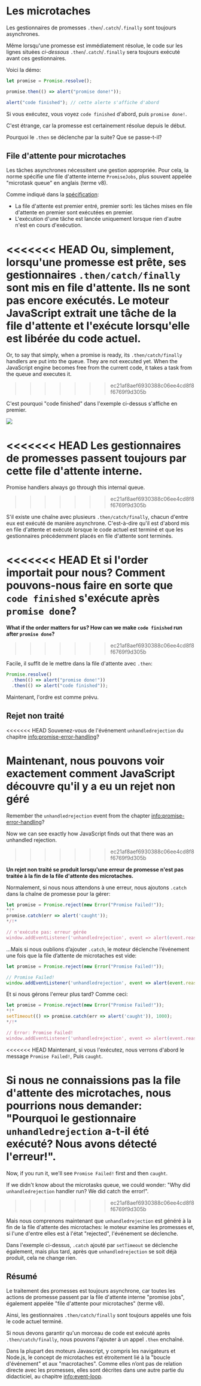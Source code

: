 
# Les microtaches

Les gestionnaires de promesses `.then`/`.catch`/`.finally` sont toujours asynchrones.

Même lorsqu'une promesse est immédiatement résolue, le code sur les lignes situées *ci-dessous* `.then`/`.catch`/`.finally` sera toujours exécuté avant ces gestionnaires.

Voici la démo:

```js run
let promise = Promise.resolve();

promise.then(() => alert("promise done!"));

alert("code finished"); // cette alerte s'affiche d'abord
```

Si vous exécutez, vous voyez `code finished` d'abord, puis `promise done!`.

C'est étrange, car la promesse est certainement résolue depuis le début.

Pourquoi le `.then` se déclenche par la suite? Que se passe-t-il?

## File d'attente pour microtaches

Les tâches asynchrones nécessitent une gestion appropriée. Pour cela, la norme spécifie une file d'attente interne `PromiseJobs`, plus souvent appelée "microtask queue" en anglais (terme v8).

Comme indiqué dans la [spécification](https://tc39.github.io/ecma262/#sec-jobs-and-job-queues):

- La file d'attente est premier entré, premier sorti: les tâches mises en file d'attente en premier sont exécutées en premier.
- L'exécution d'une tâche est lancée uniquement lorsque rien d'autre n'est en cours d'exécution.

<<<<<<< HEAD
Ou, simplement, lorsqu'une promesse est prête, ses gestionnaires `.then/catch/finally` sont mis en file d'attente. Ils ne sont pas encore exécutés. Le moteur JavaScript extrait une tâche de la file d'attente et l'exécute lorsqu'elle est libérée du code actuel.
=======
Or, to say that simply, when a promise is ready, its `.then/catch/finally` handlers are put into the queue. They are not executed yet. When the JavaScript engine becomes free from the current code, it takes a task from the queue and executes it.
>>>>>>> ec21af8aef6930388c06ee4cd8f8f6769f9d305b

C'est pourquoi "code finished" dans l'exemple ci-dessus s'affiche en premier.

![](promiseQueue.svg)

<<<<<<< HEAD
Les gestionnaires de promesses passent toujours par cette file d'attente interne.
=======
Promise handlers always go through this internal queue.
>>>>>>> ec21af8aef6930388c06ee4cd8f8f6769f9d305b

S'il existe une chaîne avec plusieurs `.then/catch/finally`, chacun d'entre eux est exécuté de manière asynchrone. C'est-à-dire qu'il est d'abord mis en file d'attente et exécuté lorsque le code actuel est terminé et que les gestionnaires précédemment placés en file d'attente sont terminés.

<<<<<<< HEAD
**Et si l'order importait pour nous? Comment pouvons-nous faire en sorte que `code finished` s'exécute après `promise done`?**
=======
**What if the order matters for us? How can we make `code finished` run after `promise done`?**
>>>>>>> ec21af8aef6930388c06ee4cd8f8f6769f9d305b

Facile, il suffit de le mettre dans la file d'attente avec `.then`:

```js run
Promise.resolve()
  .then(() => alert("promise done!"))
  .then(() => alert("code finished"));
```

Maintenant, l'ordre est comme prévu.

## Rejet non traité

<<<<<<< HEAD
Souvenez-vous de l'événement `unhandledrejection` du chapitre <info:promise-error-handling>?

Maintenant, nous pouvons voir exactement comment JavaScript découvre qu'il y a eu un rejet non géré
=======
Remember the `unhandledrejection` event from the chapter <info:promise-error-handling>?

Now we can see exactly how JavaScript finds out that there was an unhandled rejection.
>>>>>>> ec21af8aef6930388c06ee4cd8f8f6769f9d305b

**Un rejet non traité se produit lorsqu'une erreur de promesse n'est pas traitée à la fin de la file d'attente des microtaches.**

Normalement, si nous nous attendons à une erreur, nous ajoutons `.catch` dans la chaîne de promesse pour la gérer:

```js run
let promise = Promise.reject(new Error("Promise Failed!"));
*!*
promise.catch(err => alert('caught'));
*/!*

// n'exécute pas: erreur gérée
window.addEventListener('unhandledrejection', event => alert(event.reason));
```

...Mais si nous oublions d’ajouter `.catch`, le moteur déclenche l’événement une fois que la file d’attente de microtaches est vide:

```js run
let promise = Promise.reject(new Error("Promise Failed!"));

// Promise Failed!
window.addEventListener('unhandledrejection', event => alert(event.reason));
```

Et si nous gérons l'erreur plus tard? Comme ceci:

```js run
let promise = Promise.reject(new Error("Promise Failed!"));
*!*
setTimeout(() => promise.catch(err => alert('caught')), 1000);
*/!*

// Error: Promise Failed!
window.addEventListener('unhandledrejection', event => alert(event.reason));
```

<<<<<<< HEAD
Maintenant, si vous l'exécutez, nous verrons d'abord le message `Promise Failed!`, Puis `caught`.

Si nous ne connaissions pas la file d'attente des microtaches, nous pourrions nous demander: "Pourquoi le gestionnaire `unhandledrejection` a-t-il été exécuté? Nous avons détecté l'erreur!".
=======
Now, if you run it, we'll see `Promise Failed!` first and then `caught`. 

If we didn't know about the microtasks queue, we could wonder: "Why did `unhandledrejection` handler run? We did catch the error!".
>>>>>>> ec21af8aef6930388c06ee4cd8f8f6769f9d305b

Mais nous comprenons maintenant que `unhandledrejection` est généré à la fin de la file d'attente des microtaches: le moteur examine les promesses et, si l'une d'entre elles est à l'état "rejected", l'événement se déclenche.

Dans l'exemple ci-dessus, `.catch` ajouté par `setTimeout` se déclenche également, mais plus tard, après que `unhandledrejection` se soit déjà produit, cela ne change rien.

## Résumé

Le traitement des promesses est toujours asynchrone, car toutes les actions de promesse passent par la file d'attente interne "promise jobs", également appelée "file d'attente pour microtaches" (terme v8).

Ainsi, les gestionnaires `.then/catch/finally` sont toujours appelés une fois le code actuel terminé.

Si nous devons garantir qu'un morceau de code est exécuté après `.then/catch/finally`, nous pouvons l'ajouter à un appel `.then` enchaîné.

Dans la plupart des moteurs Javascript, y compris les navigateurs et Node.js, le concept de microtaches est étroitement lié à la "boucle d'événement" et aux "macrotaches". Comme elles n’ont pas de relation directe avec les promesses, elles sont décrites dans une autre partie du didacticiel, au chapitre <info:event-loop>.
